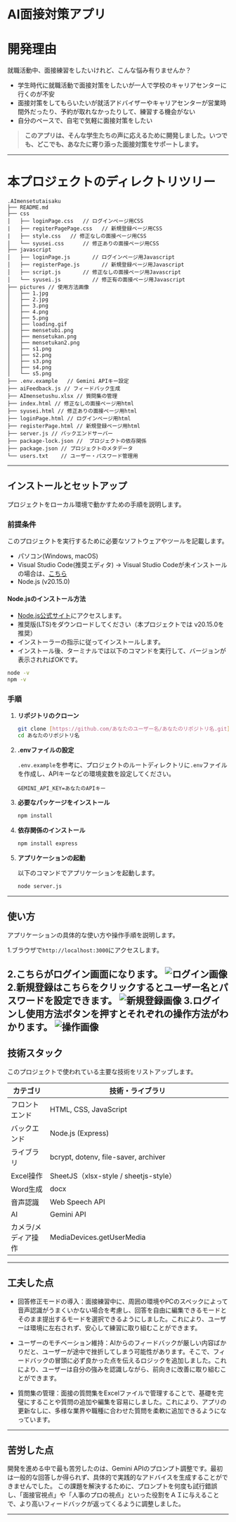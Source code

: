 # AI面接対策アプリ

# 開発理由
 就職活動中、面接練習をしたいけれど、こんな悩み有りませんか？
- 学生時代に就職活動で面接対策をしたいが一人で学校のキャリアセンターに行くのが不安
- 面接対策をしてもらいたいが就活アドバイザーやキャリアセンターが営業時間外だったり、予約が取れなかったりして、練習する機会がない
- 自分のペースで、自宅で気軽に面接対策をしたい
> **このアプリは、そんな学生たちの声に応えるために開発しました。いつでも、どこでも、あなたに寄り添った面接対策をサポートします。**
---

# 本プロジェクトのディレクトリツリー

```
.AImensetutaisaku
├── README.md
├── css
│   ├── loginPage.css   // ログインページ用CSS
|   ├── regiterPagePage.css   // 新規登録ページ用CSS
|   ├── style.css   // 修正なしの面接ページ用CSS
│   └── syusei.css      // 修正ありの面接ページ用CSS
├── javascript
│   ├── loginPage.js       // ログインページ用Javascript
│   ├── registerPage.js       // 新規登録ページ用Javascript
│   ├── script.js       // 修正なしの面接ページ用Javascript
│   └── syusei.js          // 修正有の面接ページ用Javascript
├── pictures // 使用方法画像
│   ├── 1.jpg
│   ├── 2.jpg
│   ├── 3.png
│   ├── 4.png
│   ├── 5.png
│   ├── loading.gif
│   ├── mensetubi.png
│   ├── mensetukan.png
│   ├── mensetukan2.png
│   ├── s1.png
│   ├── s2.png
│   ├── s3.png
│   ├── s4.png
│   └── s5.png
├── .env.example   // Gemini APIキー設定
├── aiFeedback.js // フィードバック生成 
├── AImensetushu.xlsx // 質問集の管理
├── index.html // 修正なしの面接ページ用html
├── syusei.html // 修正ありの面接ページ用html
├── loginPage.html // ログインページ用html
├── registerPage.html // 新規登録ページ用html
├── server.js // バックエンドサーバー
├── package-lock.json //  プロジェクトの依存関係
├── package.json // プロジェクトのメタデータ
└── users.txt    // ユーザー・パスワード管理用

```

---

## インストールとセットアップ

プロジェクトをローカル環境で動かすための手順を説明します。

### 前提条件

このプロジェクトを実行するために必要なソフトウェアやツールを記載します。
- パソコン(Windows, macOS)
- Visual Studio Code(推奨エディタ) → Visual Studio Codeが未インストールの場合は、[こちら](https://code.visualstudio.com/download)
- Node.js (v20.15.0)

#### Node.jsのインストール方法
- [Node.js公式サイト](https://nodejs.org/en/download)にアクセスします。
- 推奨版(LTS)をダウンロードしてください（本プロジェクトでは v20.15.0を推奨）
- インストーラーの指示に従ってインストールします。
- インストール後、ターミナルでは以下のコマンドを実行して、バージョンが表示されればOKです。

``` bash
node -v
npm -v
```
### 手順

1.  **リポジトリのクローン**

    ```bash
    git clone [https://github.com/あなたのユーザー名/あなたのリポジトリ名.git](https://github.com/あなたのユーザー名/あなたのリポジトリ名.git)
    cd あなたのリポジトリ名
    ```
   
2.  **.envファイルの設定**

    `.env.example`を参考に、プロジェクトのルートディレクトリに`.env`ファイルを作成し、APIキーなどの環境変数を設定してください。

    ```
    GEMINI_API_KEY=あなたのAPIキー
    ```

3. **必要なパッケージをインストール**

   ```bash
   npm install
   ```
   
4.  **依存関係のインストール**

    ```bash
    npm install express
    ```
       

5.  **アプリケーションの起動**

    以下のコマンドでアプリケーションを起動します。

    ```bash
    node server.js

    ```

---

## 使い方

アプリケーションの具体的な使い方や操作手順を説明します。

1.ブラウザで`http://localhost:3000`にアクセスします。

2.こちらがログイン画面になります。
![ログイン画像](pictures/login.png)
2.新規登録はこちらをクリックするとユーザー名とパスワードを設定できます。
![新規登録画像](pictures/sinki.png)
3.ログインし使用方法ボタンを押すとそれぞれの操作方法がわかります。
![操作画像](pictures/sousa.png)
---

## 技術スタック

このプロジェクトで使われている主要な技術をリストアップします。

| カテゴリ             | 技術・ライブラリ　　　　　　　　　　　　　　　　　　　　 |
|----------------------|------------------------------------------------------------------|
| フロントエンド        | HTML, CSS, JavaScript                                             |
| バックエンド          | Node.js (Express)                                                 |
| ライブラリ            | bcrypt, dotenv, file-saver, archiver                              |
| Excel操作            | SheetJS（xlsx-style / sheetjs-style）                             |
| Word生成             | docx                                                               |
| 音声認識              | Web Speech API                                                    |
| AI                    | Gemini API　　　　　　　　　　　　　                               |
| カメラ/メディア操作   | MediaDevices.getUserMedia　　　　　　　　　　                        |


---

## 工夫した点
- 回答修正モードの導入：面接練習中に、周囲の環境やPCのスペックによって音声認識がうまくいかない場合を考慮し、回答を自由に編集できるモードとそのまま提出するモードを選択できるようにしました。これにより、ユーザーは環境に左右されず、安心して練習に取り組むことができます。
  
- ユーザーのモチベーション維持：AIからのフィードバックが厳しい内容ばかりだと、ユーザーが途中で挫折してしまう可能性があります。そこで、フィードバックの冒頭に必ず良かった点を伝えるロジックを追加しました。これにより、ユーザーは自分の強みを認識しながら、前向きに改善に取り組むことができます。

- 質問集の管理：面接の質問集をExcelファイルで管理することで、基礎を完璧にすることや質問の追加や編集を容易にしました。これにより、アプリの更新なしに、多様な業界や職種に合わせた質問を柔軟に追加できるようになっています。
---
## 苦労した点
開発を進める中で最も苦労したのは、Gemini APIのプロンプト調整です。最初は一般的な回答しか得られず、具体的で実践的なアドバイスを生成することができませんでした。
この課題を解決するために、プロンプトを何度も試行錯誤し、「面接官視点」や「人事のプロの視点」といった役割をＡＩに与えることで、より高いフィードバックが返ってくるように調整しました。

---
